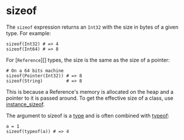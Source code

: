 # sizeof

The `sizeof` expression returns an `Int32` with the size in bytes of a given type. For example:

```crystal
sizeof(Int32) # => 4
sizeof(Int64) # => 8
```

For [`Reference`][] types, the size is the same as the size of a pointer:

```crystal
# On a 64 bits machine
sizeof(Pointer(Int32)) # => 8
sizeof(String)         # => 8
```

This is because a Reference's memory is allocated on the heap and a pointer to it is passed around. To get the effective size of a class, use [instance_sizeof](instance_sizeof.md).

The argument to sizeof is a [type](type_grammar.md) and is often combined with [typeof](typeof.md):

```crystal
a = 1
sizeof(typeof(a)) # => 4
```

